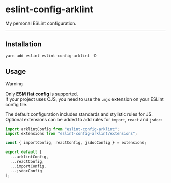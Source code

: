 # eslint-config-arklint
My personal ESLint configuration.

---

## Installation

```shell
yarn add eslint eslint-config-arklint -D
```

## Usage

> [!WARNING]
> Only **ESM flat config** is supported.  
> If your project uses CJS, you need to use the `.mjs` extension on your ESLint config file.

The default configuration includes standards and stylistic rules for JS. Optional extensions can be added to add rules for `import`, `react` and `jsdoc`:

```js
import arklintConfig from "eslint-config-arklint";
import extensions from "eslint-config-arklint/extensions";

const { importConfig, reactConfig, jsdocConfig } = extensions;

export default [
  ...arklintConfig,
  ...reactConfig,
  ...importConfig,
  ...jsdocConfig
];
```
